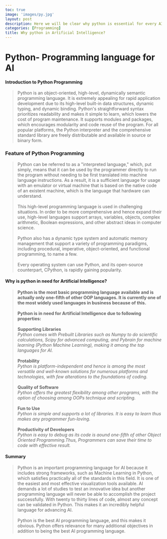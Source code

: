 ```yaml
---
toc: true
image: 'images/py.jpg'
layout: post
description: Here we will be clear why python is essential for every AI programmers.
categories: [Programming]
title: Why python in Artificial Intelligence?
---
```



# Python- Programming language for AI

#### Introduction to Python Programming

>Python is an object-oriented, high-level, dynamically semantic programming language. It is extremely appealing for rapid application development due to its high-level built-in data structures, dynamic typing, and dynamic binding. Python's straightforward syntax prioritizes readability and makes it simple to learn, which lowers the cost of program maintenance. It supports modules and packages, which encourages modularity and code reuse of the program. For all popular platforms, the Python interpreter and the comprehensive standard library are freely distributable and available in source or binary form.


### Feature of Python Programming

>Python can be referred to as a "interpreted language," which, put simply, means that it can be used by the programmer directly to run the program without needing to be first translated into machine language instructions. As a result, it is a sufficient language for usage with an emulator or virtual machine that is based on the native code of an existent machine, which is the language that hardware can understand.<br><br>This high-level programming language is used in challenging situations. In order to be more comprehensive and hence expand their use, high-level languages support arrays, variables, objects, complex arithmetic, Boolean expressions, and other abstract ideas in computer science.<br><br>Python also has a dynamic type system and automatic memory management that support a variety of programming paradigms, including procedural, imperative, object-oriented, and functional programming, to name a few.<br><br>Every operating system can use Python, and its open-source counterpart, CPython, is rapidly gaining popularity.








#### Why is python in need for Artificial Intelligence?

>**Python is the most basic programming language available and is actually only one-fifth of other OOP languages. It is currently one of the most widely used languages in business because of this.<br><br>Python is in need for Artificial Intelligence due to following properties:**<br><br> **Supporting Libraries** <br>*Python comes with Prebuilt Libraries such as Numpy to do scientific calculations, Scipy for advanced computing, and Pybrain for machine learning (Python Machine Learning), making it among the top languages for AI.*<br><br>**Protability**<br>*Python is platform-independent and hence is among the most versatile and well-known solutions for numerous platforms and technologies, with few alterations to the foundations of coding.*<br><br>**Quality of Software**<br>*Python offers the greatest flexibility among other programs, with the option of choosing among OOPs technique and scripting.*<br><br>**Fun to Use**<br>
*Python is simple and supports a lot of libraries. It is easy to learn thus makes any programmer fun-loving.*
<br><br>**Productivity of Developers**<br>*Python is easy to debug as its code is aound one-fifth of other Object Oriented Programming.Thus, Programmers can save their time to code with effective result.*


#### Summary
 
>Python is an important programming language for AI because it includes strong frameworks, such as Machine Learning in Python, which satisfies practically all of the standards in this field. It is one of the easiest and most effective visualization tools available.
AI demands a lot of studies to test an innovative idea but another programming language will never be able to accomplish the project successfully. With twenty to thirty lines of code, almost any concept can be validated in Python. This makes it an incredibly helpful language for advancing AI.<br><br>Python is the best AI programming language, and this makes it obvious. Python offers relevance for many additional objectives in addition to being the best AI programming language.





